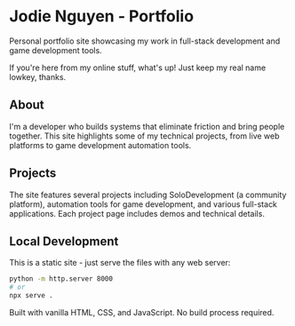 # Jodie Nguyen - Portfolio

Personal portfolio site showcasing my work in full-stack development and game development tools.

If you're here from my online stuff, what's up! Just keep my real name lowkey, thanks.

## About

I'm a developer who builds systems that eliminate friction and bring people together. This site highlights some of my technical projects, from live web platforms to game development automation tools.

## Projects

The site features several projects including SoloDevelopment (a community platform), automation tools for game development, and various full-stack applications. Each project page includes demos and technical details.


## Local Development

This is a static site - just serve the files with any web server:

```bash
python -m http.server 8000
# or
npx serve .
```

Built with vanilla HTML, CSS, and JavaScript. No build process required.
